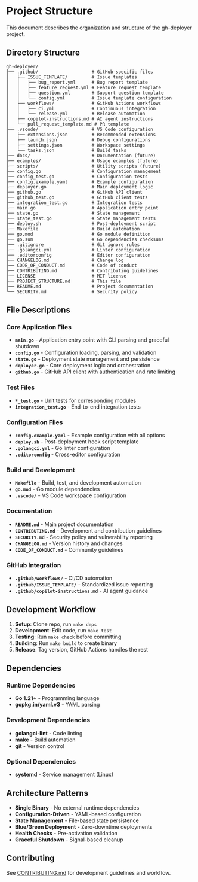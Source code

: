 # Project Structure

This document describes the organization and structure of the gh-deployer project.

## Directory Structure

```
gh-deployer/
├── .github/                    # GitHub-specific files
│   ├── ISSUE_TEMPLATE/         # Issue templates
│   │   ├── bug_report.yml      # Bug report template
│   │   ├── feature_request.yml # Feature request template
│   │   ├── question.yml        # Support question template
│   │   └── config.yml          # Issue template configuration
│   ├── workflows/              # GitHub Actions workflows
│   │   ├── ci.yml              # Continuous integration
│   │   └── release.yml         # Release automation
│   ├── copilot-instructions.md # AI agent instructions
│   └── pull_request_template.md # PR template
├── .vscode/                    # VS Code configuration
│   ├── extensions.json         # Recommended extensions
│   ├── launch.json             # Debug configurations
│   ├── settings.json           # Workspace settings
│   └── tasks.json              # Build tasks
├── docs/                       # Documentation (future)
├── examples/                   # Usage examples (future)
├── scripts/                    # Utility scripts (future)
├── config.go                   # Configuration management
├── config_test.go              # Configuration tests
├── config.example.yaml         # Example configuration
├── deployer.go                 # Main deployment logic
├── github.go                   # GitHub API client
├── github_test.go              # GitHub client tests
├── integration_test.go         # Integration tests
├── main.go                     # Application entry point
├── state.go                    # State management
├── state_test.go               # State management tests
├── deploy.sh                   # Post-deployment script
├── Makefile                    # Build automation
├── go.mod                      # Go module definition
├── go.sum                      # Go dependencies checksums
├── .gitignore                  # Git ignore rules
├── .golangci.yml               # Linter configuration
├── .editorconfig               # Editor configuration
├── CHANGELOG.md                # Change log
├── CODE_OF_CONDUCT.md          # Code of conduct
├── CONTRIBUTING.md             # Contributing guidelines
├── LICENSE                     # MIT license
├── PROJECT_STRUCTURE.md        # This file
├── README.md                   # Project documentation
└── SECURITY.md                 # Security policy
```

## File Descriptions

### Core Application Files

- **`main.go`** - Application entry point with CLI parsing and graceful shutdown
- **`config.go`** - Configuration loading, parsing, and validation
- **`state.go`** - Deployment state management and persistence
- **`deployer.go`** - Core deployment logic and orchestration
- **`github.go`** - GitHub API client with authentication and rate limiting

### Test Files

- **`*_test.go`** - Unit tests for corresponding modules
- **`integration_test.go`** - End-to-end integration tests

### Configuration Files

- **`config.example.yaml`** - Example configuration with all options
- **`deploy.sh`** - Post-deployment hook script template
- **`.golangci.yml`** - Go linter configuration
- **`.editorconfig`** - Cross-editor configuration

### Build and Development

- **`Makefile`** - Build, test, and development automation
- **`go.mod`** - Go module dependencies
- **`.vscode/`** - VS Code workspace configuration

### Documentation

- **`README.md`** - Main project documentation
- **`CONTRIBUTING.md`** - Development and contribution guidelines
- **`SECURITY.md`** - Security policy and vulnerability reporting
- **`CHANGELOG.md`** - Version history and changes
- **`CODE_OF_CONDUCT.md`** - Community guidelines

### GitHub Integration

- **`.github/workflows/`** - CI/CD automation
- **`.github/ISSUE_TEMPLATE/`** - Standardized issue reporting
- **`.github/copilot-instructions.md`** - AI agent guidance

## Development Workflow

1. **Setup**: Clone repo, run `make deps`
2. **Development**: Edit code, run `make test`
3. **Testing**: Run `make check` before committing
4. **Building**: Run `make build` to create binary
5. **Release**: Tag version, GitHub Actions handles the rest

## Dependencies

### Runtime Dependencies

- **Go 1.21+** - Programming language
- **gopkg.in/yaml.v3** - YAML parsing

### Development Dependencies

- **golangci-lint** - Code linting
- **make** - Build automation
- **git** - Version control

### Optional Dependencies

- **systemd** - Service management (Linux)

## Architecture Patterns

- **Single Binary** - No external runtime dependencies
- **Configuration-Driven** - YAML-based configuration
- **State Management** - File-based state persistence
- **Blue/Green Deployment** - Zero-downtime deployments
- **Health Checks** - Pre-activation validation
- **Graceful Shutdown** - Signal-based cleanup

## Contributing

See [CONTRIBUTING.md](CONTRIBUTING.md) for development guidelines and workflow.
